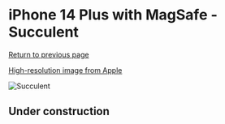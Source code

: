 # iPhone 14 Plus with MagSafe - Succulent

[Return to previous page](/iphone_14)

[High-resolution image from Apple](https://store.storeimages.cdn-apple.com/8756/as-images.apple.com/is/MPTC3?wid=4500&hei=4500&fmt=png)

<div style="width: 500px"><img src="/almost_uncompressed/MPTC3.webp" alt="Succulent"></div>

## Under construction
